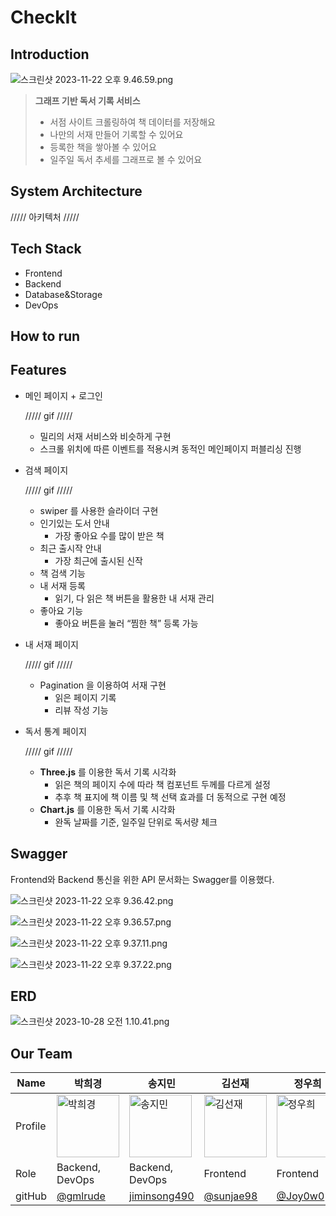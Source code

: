 # CheckIt

## **Introduction**

![스크린샷 2023-11-22 오후 9.46.59.png](https://prod-files-secure.s3.us-west-2.amazonaws.com/cea18d12-6bc3-41d2-a60e-7e9e4cba29e6/f88dd058-e29c-4bae-92ad-07e47cab3f80/%E1%84%89%E1%85%B3%E1%84%8F%E1%85%B3%E1%84%85%E1%85%B5%E1%86%AB%E1%84%89%E1%85%A3%E1%86%BA_2023-11-22_%E1%84%8B%E1%85%A9%E1%84%92%E1%85%AE_9.46.59.png)

> **그래프 기반 독서 기록 서비스**
> 
> 
> - 서점 사이트 크롤링하여 책 데이터를 저장해요
> - 나만의 서재 만들어 기록할 수 있어요
> - 등록한 책을 쌓아볼 수 있어요
> - 일주일 독서 추세를 그래프로 볼 수 있어요
> 

## **System Architecture**

///// 아키텍처 /////

## **Tech Stack**

- Frontend
- Backend
- Database&Storage
- DevOps

## How to run

## **Features**

- 메인 페이지 + 로그인
    
    ///// gif /////
    
    - 밀리의 서재 서비스와 비슷하게 구현
    - 스크롤 위치에 따른 이벤트를 적용시켜 동적인 메인페이지 퍼블리싱 진행
- 검색 페이지
    
    ///// gif /////
    
    - swiper 를 사용한 슬라이더 구현
    - 인기있는 도서 안내
        - 가장 좋아요 수를 많이 받은 책
    - 최근 출시작 안내
        - 가장 최근에 출시된 신작
    - 책 검색 기능
    - 내 서재 등록
        - 읽기, 다 읽은 책 버튼을 활용한 내 서재 관리
    - 좋아요 기능
        - 좋아요 버튼을 눌러 “찜한 책” 등록 가능
- 내 서재 페이지
    
    ///// gif /////
    
    - Pagination 을 이용하여 서재 구현
        - 읽은 페이지 기록
        - 리뷰 작성 기능
- 독서 통계 페이지
    
    ///// gif /////
    
    - **Three.js** 를 이용한 독서 기록 시각화
        - 읽은 책의 페이지 수에 따라 책 컴포넌트 두께를 다르게 설정
        - 추후 책 표지에 책 이름 및 책 선택 효과를 더 동적으로 구현 예정
    - **Chart.js** 를 이용한 독서 기록 시각화
        - 완독 날짜를 기준, 일주일 단위로 독서량 체크

## Swagger

Frontend와 Backend 통신을 위한 API 문서화는 Swagger를 이용했다.

![스크린샷 2023-11-22 오후 9.36.42.png](https://prod-files-secure.s3.us-west-2.amazonaws.com/cea18d12-6bc3-41d2-a60e-7e9e4cba29e6/07b62093-ec59-47d7-b07d-f6ad47e30f48/%E1%84%89%E1%85%B3%E1%84%8F%E1%85%B3%E1%84%85%E1%85%B5%E1%86%AB%E1%84%89%E1%85%A3%E1%86%BA_2023-11-22_%E1%84%8B%E1%85%A9%E1%84%92%E1%85%AE_9.36.42.png)

![스크린샷 2023-11-22 오후 9.36.57.png](https://prod-files-secure.s3.us-west-2.amazonaws.com/cea18d12-6bc3-41d2-a60e-7e9e4cba29e6/84bda430-a90e-4d0c-a407-658b8edbd8ef/%E1%84%89%E1%85%B3%E1%84%8F%E1%85%B3%E1%84%85%E1%85%B5%E1%86%AB%E1%84%89%E1%85%A3%E1%86%BA_2023-11-22_%E1%84%8B%E1%85%A9%E1%84%92%E1%85%AE_9.36.57.png)

![스크린샷 2023-11-22 오후 9.37.11.png](https://prod-files-secure.s3.us-west-2.amazonaws.com/cea18d12-6bc3-41d2-a60e-7e9e4cba29e6/05c59264-e130-48f8-b45d-933631a5112a/%E1%84%89%E1%85%B3%E1%84%8F%E1%85%B3%E1%84%85%E1%85%B5%E1%86%AB%E1%84%89%E1%85%A3%E1%86%BA_2023-11-22_%E1%84%8B%E1%85%A9%E1%84%92%E1%85%AE_9.37.11.png)

![스크린샷 2023-11-22 오후 9.37.22.png](https://prod-files-secure.s3.us-west-2.amazonaws.com/cea18d12-6bc3-41d2-a60e-7e9e4cba29e6/ba1849cb-a6fe-4193-9406-9bc1f1a75d0a/%E1%84%89%E1%85%B3%E1%84%8F%E1%85%B3%E1%84%85%E1%85%B5%E1%86%AB%E1%84%89%E1%85%A3%E1%86%BA_2023-11-22_%E1%84%8B%E1%85%A9%E1%84%92%E1%85%AE_9.37.22.png)

## ERD

![스크린샷 2023-10-28 오전 1.10.41.png](https://file.notion.so/f/f/cea18d12-6bc3-41d2-a60e-7e9e4cba29e6/cbe45bdc-8272-46ad-a5fd-c13ee2005205/%E1%84%89%E1%85%B3%E1%84%8F%E1%85%B3%E1%84%85%E1%85%B5%E1%86%AB%E1%84%89%E1%85%A3%E1%86%BA_2023-10-28_%E1%84%8B%E1%85%A9%E1%84%8C%E1%85%A5%E1%86%AB_1.10.41.png?id=73063164-8b9f-4c09-9a23-9046b35b00bd&table=block&spaceId=cea18d12-6bc3-41d2-a60e-7e9e4cba29e6&expirationTimestamp=1700755200000&signature=Wq2c8SMtxfLmz98LA0I3FVSxDASooDbvbHp5IsM6__A&downloadName=%E1%84%89%E1%85%B3%E1%84%8F%E1%85%B3%E1%84%85%E1%85%B5%E1%86%AB%E1%84%89%E1%85%A3%E1%86%BA+2023-10-28+%E1%84%8B%E1%85%A9%E1%84%8C%E1%85%A5%E1%86%AB+1.10.41.png)

## Our Team


| Name | 박희경 | 송지민 | 김선재 | 정우희 | 권찬영 | 고원준 | |
| ------- | ------- | ------- | ------- | ------- | ------- | ------- | ------- |
| Profile | <img width="100px" alt="박희경" src="https://avatars.githubusercontent.com/u/101381901?v=4"> | <img width="100px" alt="송지민" src="https://avatars.githubusercontent.com/u/84628898?v=4"> | <img width="100px" alt="김선재" src="https://avatars.githubusercontent.com/u/83015089?v=4"> | <img width="100px" alt="정우희" src="https://avatars.githubusercontent.com/u/121246589?v=4"> | <img width="100px" alt="권찬영" src="https://avatars.githubusercontent.com/u/85063965?v=4"> | <img width="100px" alt="고원준" src="https://avatars.githubusercontent.com/u/86594108?v=4"> | 
| Role | Backend, DevOps | Backend, DevOps | Frontend | Frontend | Backend | Frontend | 
| gitHub  | [@gmlrude](https://github.com/gmlrude) | [jiminsong490](https://github.com/jiminsong490) | [@sunjae98](https://github.com/sunjae98) | [@Joy0w0](https://github.com/Joy0w0) | [@fnzl54](https://github.com/fnzl54) | [@KoneJ](https://github.com/KoneJ) | 
